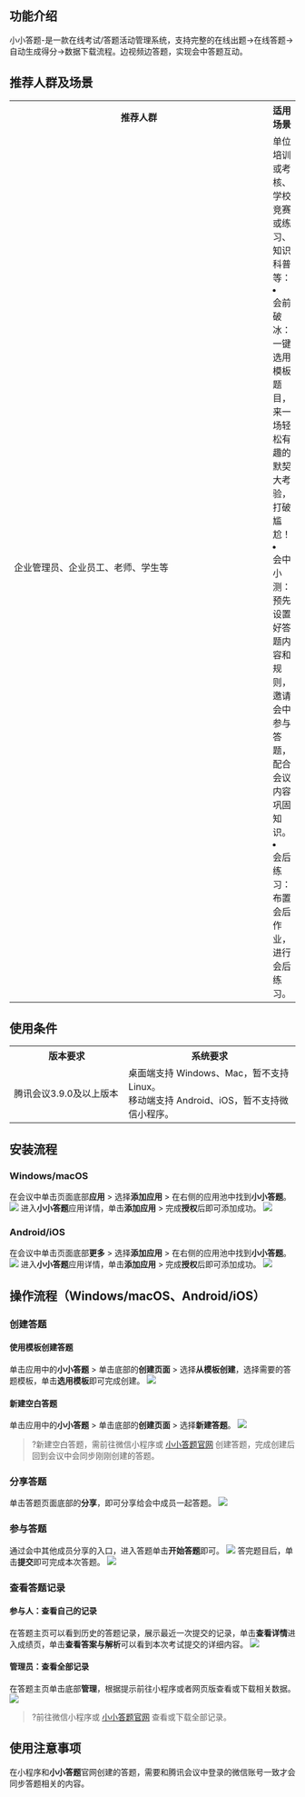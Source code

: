 ## 功能介绍
小小答题-是一款在线考试/答题活动管理系统，支持完整的在线出题→在线答题→自动生成得分→数据下载流程。边视频边答题，实现会中答题互动。

## 推荐人群及场景
<table>
   <tr>
      <th width="400%" >推荐人群</td>
      <th width="600%" >适用场景</td>
   </tr>
   <tr>
      <td>企业管理员、企业员工、老师、学生等</td>
      <td>单位培训或考核、学校竞赛或练习、知识科普等：
<li>会前破冰：一键选用模板题目，来一场轻松有趣的默契大考验，打破尴尬！
<li>会中小测：预先设置好答题内容和规则，邀请会中参与答题，配合会议内容巩固知识。
<li>会后练习：布置会后作业，进行会后练习。</td>
</tr>
</table>


## 使用条件
<table>
   <tr>
      <th width="40%" >版本要求</td>
      <th width="60%" >系统要求</td>
   </tr>
   <tr>
      <td>腾讯会议3.9.0及以上版本</td>
      <td>桌面端支持 Windows、Mac，暂不支持 Linux。
<br>移动端支持 Android、iOS，暂不支持微信小程序。</td>
   </tr>
</table>



## 安装流程
### Windows/macOS
在会议中单击页面底部**应用** > 选择**添加应用** > 在右侧的应用池中找到**小小答题**。
![](https://qcloudimg.tencent-cloud.cn/raw/a09b33a2e185a4d9e17239270a2f3aa3.jpg)
进入**小小答题**应用详情，单击**添加应用** > 完成**授权**后即可添加成功。
![](https://qcloudimg.tencent-cloud.cn/raw/b9e8aec9d34646d6afd92c54e89877d7.jpg)

### Android/iOS
在会议中单击页面底部**更多** > 选择**添加应用** > 在右侧的应用池中找到**小小答题**。
![](https://qcloudimg.tencent-cloud.cn/raw/a86a227275235cfe4fd37b9c744d4e9c.jpg)
进入**小小答题**应用详情，单击**添加应用** > 完成**授权**后即可添加成功。
![](https://qcloudimg.tencent-cloud.cn/raw/c3d77cc86a6259cf9e21de670532f2a5.jpg)

## 操作流程（Windows/macOS、Android/iOS）
### 创建答题
#### 使用模板创建答题
单击应用中的**小小答题** > 单击底部的**创建页面** > 选择**从模板创建**，选择需要的答题模板，单击**选用模板**即可完成创建。
![](https://qcloudimg.tencent-cloud.cn/raw/4fb35d4c3ce9b83cc47a7c4f3b30a2d0.jpg)

#### 新建空白答题
单击应用中的**小小答题** > 单击底部的**创建页面** > 选择**新建答题**。
![](https://qcloudimg.tencent-cloud.cn/raw/44748a06ebd3882bcaeeddfc37a08060.jpg)
>?新建空白答题，需前往微信小程序或 [小小答题官网](https://xiaoxiaodati.com/home) 创建答题，完成创建后回到会议中会同步刚刚创建的答题。

### 分享答题
单击答题页面底部的**分享**，即可分享给会中成员一起答题。
![](https://qcloudimg.tencent-cloud.cn/raw/f4266032865d36be2c57e80249cbd28a.jpg)

### 参与答题
通过会中其他成员分享的入口，进入答题单击**开始答题**即可。
![](https://qcloudimg.tencent-cloud.cn/raw/2f2f30f5b93a12f520b3ab4e8e32bb3e.jpg)
答完题目后，单击**提交**即可完成本次答题。
![](https://qcloudimg.tencent-cloud.cn/raw/35e2d4c04918af9791063970bc752cb0.jpg)

### 查看答题记录
#### 参与人：查看自己的记录
在答题主页可以看到历史的答题记录，展示最近一次提交的记录，单击**查看详情**进入成绩页，单击**查看答案与解析**可以看到本次考试提交的详细内容。
![](https://qcloudimg.tencent-cloud.cn/raw/b7cd36dbf7a32fe9bc72cb21d94f6e36.jpg)

#### 管理员：查看全部记录
在答题主页单击底部**管理**，根据提示前往小程序或者网页版查看或下载相关数据。
![](https://qcloudimg.tencent-cloud.cn/raw/e7fb34e3246059751ec8f57c68c9d8d6.jpg)
>?前往微信小程序或 [小小答题官网](https://xiaoxiaodati.com/home) 查看或下载全部记录。

## 使用注意事项
在小程序和**小小答题**官网创建的答题，需要和腾讯会议中登录的微信账号一致才会同步答题相关的内容。

